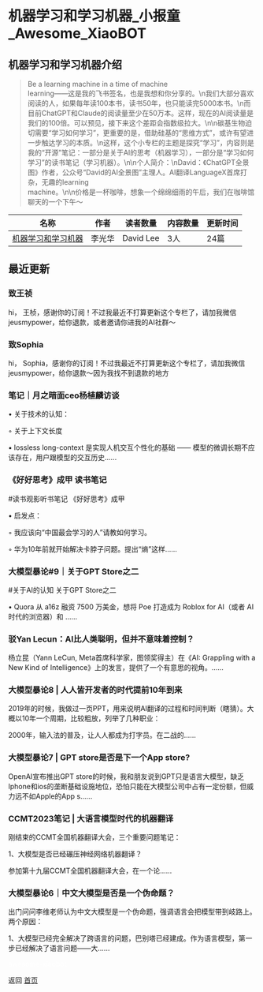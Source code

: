 # 机器学习和学习机器_小报童_Awesome_XiaoBOT

## 机器学习和学习机器介绍
> Be a learning machine in a time of machine  
learning——这是我的飞书签名，也是我想和你分享的。\n我们大部分喜欢阅读的人，如果每年读100本书，读书50年，也只能读完5000本书。\n而目前ChatGPT和Claude的阅读量至少在50万本。这样，现在的AI阅读量是我们的100倍。可以预见，接下来这个差距会指数级拉大。\n\n碳基生物迫切需要“学习如何学习”，更重要的是，借助硅基的“思维方式”，或许有望进一步触达学习的本质。\n这样，这个小专栏的主题是探究“学习”，内容则是我的“开源”笔记：一部分是关于AI的思考（机器学习），一部分是“学习如何学习”的读书笔记（学习机器）。\n\n个人简介：\nDavid：《ChatGPT全景图》作者，公众号“David的AI全景图”主理人。AI翻译LanguageX首席打杂，无趣的learning  
machine。\n\n价格是一杯咖啡，想象一个绵绵细雨的午后，我们在咖啡馆聊天的一个下午～  
  


|名称|作者|读者数量|内容数量|更新时间|
|---|---|---|---|---|
|[机器学习和学习机器](https://xiaobot.net/p/learningmachine?refer=9c3f1c95-a052-465a-9902-f6d75080262a)|李光华|David Lee|3人|24篇|2024-09-10|

## 最近更新
### 致王祯

hi， 王桢，感谢你的订阅！不过我最近不打算更新这个专栏了，请加我微信jeusmypower，给你退款，或者邀请你进我的AI社群～

### 致Sophia

hi， Sophia，感谢你的订阅！不过我最近不打算更新这个专栏了，请加我微信jeusmypower，给你退款～因为我找不到退款的地方

### 笔记｜月之暗面ceo杨植麟访谈

• 关于技术的认知：

◦ 关于上下文长度

▪ lossless long-context 是实现人机交互个性化的基础 —— 模型的微调长期不应该存在，用户跟模型的交互历史......

### 《好好思考》成甲 读书笔记

#读书观影听书笔记 《好好思考》成甲

• 启发点：

◦ 我应该向“中国最会学习的人”请教如何学习。

◦ 华为10年前就开始解决卡脖子问题。提出“熵”这样......

### 大模型暴论#9｜关于GPT Store之二

#关于AI的认知 关于GPT Store之二

• Quora 从 a16z 融资 7500 万美金，想将 Poe 打造成为 Roblox for AI（或者 AI 时代的浏览器）和 ......

### 驳Yan Lecun：AI比人类聪明，但并不意味着控制？

杨立昆（Yann LeCun, Meta首席科学家，图领奖得主）在《AI: Grappling with a New Kind of
Intelligence》上的发言，提供了一个有意思的视角。......

### 大模型暴论8 | 人人皆开发者的时代提前10年到来

2019年的时候，我做过一页PPT，用来说明AI翻译的过程和时间判断（瞎猜）。大概以10年一个周期，比较粗放，列举了几种职业：

2000年，输入法的普及，让人人都成为打字员。在二战的......

### 大模型暴论7 | GPT store是否是下一个App store?

OpenAI宣布推出GPT
store的时候，我和朋友说到GPT只是语言大模型，缺乏Iphone和ios的垄断基础设施地位，恐怕只能在大模型公司中占有一定份额，但威力远不如Apple的App
s......

### CCMT2023笔记 | 大语言模型时代的机器翻译

刚结束的CCMT全国机器翻译大会，三个重要问题笔记：

1、大模型是否已经碾压神经网络机器翻译？

参加第十九届CCMT全国机器翻译大会，在一个论......

### 大模型暴论6｜中文大模型是否是一个伪命题？

出门问问李维老师认为中文大模型是一个伪命题，强调语言会把模型带到岐路上。两个原因：

1、大模型已经完全解决了跨语言的问题，巴别塔已经建成。作为语言模型，第一步已经解决了语言问题——大......


<a href="https://github.com/Reno9527/awesome-xiaobot" style="color: white; text-decoration: none;">awesome-xiaobot</a>

返回 [首页](../README.md)
